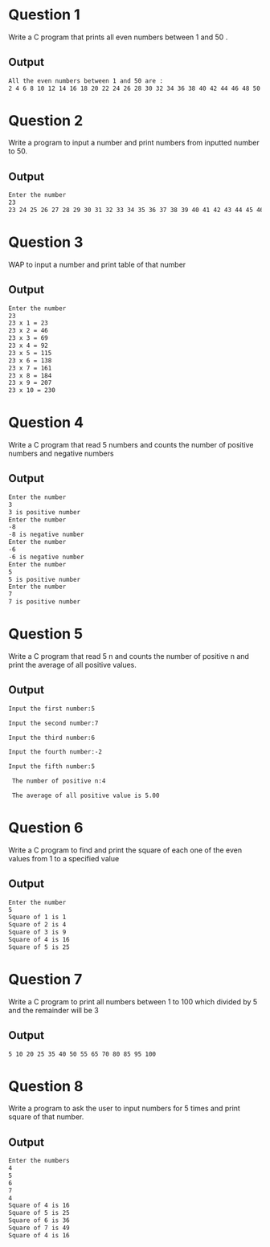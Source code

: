 
# Question 1

Write a C program that prints all even numbers between 1 and 50 .

## Output

```bash 
All the even numbers between 1 and 50 are :
2 4 6 8 10 12 14 16 18 20 22 24 26 28 30 32 34 36 38 40 42 44 46 48 50 
```

# Question 2

Write a program to input a number and print numbers from inputted number to 50.

## Output

```bash 
Enter the number
23
23 24 25 26 27 28 29 30 31 32 33 34 35 36 37 38 39 40 41 42 43 44 45 46 47 48 49 50
```

# Question 3

WAP to input a number and print table of that number  

## Output

```bash 
Enter the number
23
23 x 1 = 23
23 x 2 = 46
23 x 3 = 69
23 x 4 = 92
23 x 5 = 115
23 x 6 = 138
23 x 7 = 161
23 x 8 = 184
23 x 9 = 207
23 x 10 = 230
```

# Question 4

Write a C program that read 5 numbers and counts the number of positive numbers and negative numbers

## Output

```bash 
Enter the number
3
3 is positive number
Enter the number
-8
-8 is negative number
Enter the number
-6
-6 is negative number
Enter the number
5
5 is positive number
Enter the number
7
7 is positive number
```

# Question 5

Write a C program that read 5 n and counts the number of positive n and print the average of all positive values.
## Output

```bash 
Input the first number:5

Input the second number:7

Input the third number:6

Input the fourth number:-2

Input the fifth number:5

 The number of positive n:4

 The average of all positive value is 5.00
```

# Question 6

Write a C program to find and print the square of each one of the even values from 1 to a
specified value

## Output

```bash 
Enter the number
5
Square of 1 is 1
Square of 2 is 4
Square of 3 is 9
Square of 4 is 16
Square of 5 is 25
```

# Question 7

Write a C program to print all numbers between 1 to 100 which divided by 5 and the
 remainder will be 3
## Output

```bash 
5 10 20 25 35 40 50 55 65 70 80 85 95 100
```

# Question 8

Write a program to ask the user to input numbers for 5 times and print square of that
 number.

## Output

```bash 
Enter the numbers
4
5
6
7
4
Square of 4 is 16
Square of 5 is 25
Square of 6 is 36
Square of 7 is 49
Square of 4 is 16
```

